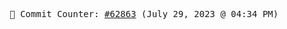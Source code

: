 <p align="center">
    <samp>
        📮 Commit Counter: <a href="https://github.com/Javascript-void0/Javascript-void0/commits/main">#62863</a> (July 29, 2023 @ 04:34 PM)
    </samp>
</p>